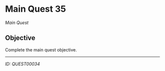 # Main Quest 35

*Main Quest*

## Objective
Complete the main quest objective.

---
*ID: QUEST00034*